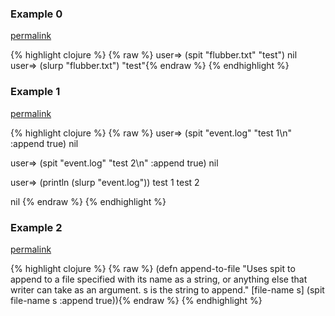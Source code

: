 ### Example 0
[permalink](#example-0)

{% highlight clojure %}
{% raw %}
user=> (spit "flubber.txt" "test")
nil
user=> (slurp "flubber.txt")
"test"{% endraw %}
{% endhighlight %}


### Example 1
[permalink](#example-1)

{% highlight clojure %}
{% raw %}
user=> (spit "event.log" "test 1\n" :append true)
nil

user=> (spit "event.log" "test 2\n" :append true)
nil

user=> (println (slurp "event.log"))
test 1
test 2

nil
{% endraw %}
{% endhighlight %}


### Example 2
[permalink](#example-2)

{% highlight clojure %}
{% raw %}
(defn append-to-file
  "Uses spit to append to a file specified with its name as a string, or
   anything else that writer can take as an argument.  s is the string to
   append."
  [file-name s]
  (spit file-name s :append true)){% endraw %}
{% endhighlight %}



